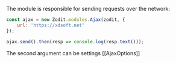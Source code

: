 The module is responsible for sending requests over the network:

```js
const ajax = new Zodit.modules.Ajax(zodit, {
	url: 'https://xdsoft.net'
});

ajax.send().then(resp => console.log(resp.text()));
```

The second argument can be settings [[AjaxOptions]]
